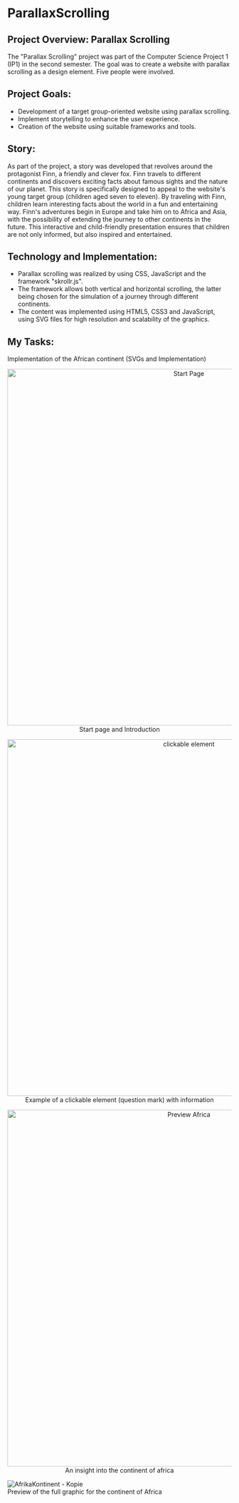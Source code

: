 # ParallaxScrolling

<h2>Project Overview: Parallax Scrolling</h1>
    <p>The "Parallax Scrolling" project was part of the Computer Science Project 1 (IP1) in the second semester. The goal was to create a website with parallax scrolling as a design element. Five people were involved.</p>
    
  <h2>Project Goals:</h2>
    <ul>
        <li>Development of a target group-oriented website using parallax scrolling.</li>
        <li>Implement storytelling to enhance the user experience.</li>
        <li>Creation of the website using suitable frameworks and tools.</li>
    </ul>
    
  <h2>Story:</h2>
    <p>As part of the project, a story was developed that revolves around the protagonist Finn, a friendly and clever fox. Finn travels to different continents and discovers exciting facts about famous sights and the nature of our planet. This story is specifically designed to appeal to the website's young target group (children aged seven to eleven). By traveling with Finn, children learn interesting facts about the world in a fun and entertaining way. Finn's adventures begin in Europe and take him on to Africa and Asia, with the possibility of extending the journey to other continents in the future. This interactive and child-friendly presentation ensures that children are not only informed, but also inspired and entertained.</p>
    
   <h2>Technology and Implementation:</h2>
    <ul>
        <li>Parallax scrolling was realized by using CSS, JavaScript and the framework "skrollr.js".</li>
        <li>The framework allows both vertical and horizontal scrolling, the latter being chosen for the simulation of a journey through different continents.</li>
        <li>The content was implemented using HTML5, CSS3 and JavaScript, using SVG files for high resolution and scalability of the graphics.</li>
    </ul>
    
  <h2>My Tasks:</h2>
    <p>Implementation of the African continent (SVGs and Implementation)</p>

  <p align = "center">
    <img width="800" alt="Start Page" src="https://github.com/majamichaelis/ParallaxScrolling/assets/73911655/59c4e4b6-db80-4ef6-8bb8-0d56396590a8">
     <br> Start page and Introduction
</p>
 <p align = "center">
    <img width="800" alt="clickable element" src="https://github.com/majamichaelis/ParallaxScrolling/assets/73911655/a6c18e53-6bc1-4995-b48c-dbfb5d845ea3">
     <br> Example of a clickable element (question mark) with information
</p>
<p align = "center">
    <img width="800" alt="Preview Africa" src="https://github.com/majamichaelis/ParallaxScrolling/assets/73911655/4fb0a266-870d-4538-8f87-cdfef8a19274">
     <br> An insight into the continent of africa 
</p>



![AfrikaKontinent - Kopie](https://github.com/majamichaelis/ParallaxScrolling/assets/73911655/a326f5b8-ae97-4080-a0eb-531cceb77cf2)
<br> Preview of the full graphic for the continent of Africa
